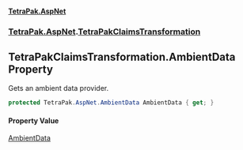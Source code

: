 #### [TetraPak.AspNet](index.md 'index')
### [TetraPak.AspNet](TetraPak_AspNet.md 'TetraPak.AspNet').[TetraPakClaimsTransformation](TetraPak_AspNet_TetraPakClaimsTransformation.md 'TetraPak.AspNet.TetraPakClaimsTransformation')
## TetraPakClaimsTransformation.AmbientData Property
Gets an ambient data provider.  
```csharp
protected TetraPak.AspNet.AmbientData AmbientData { get; }
```
#### Property Value
[AmbientData](TetraPak_AspNet_AmbientData.md 'TetraPak.AspNet.AmbientData')
